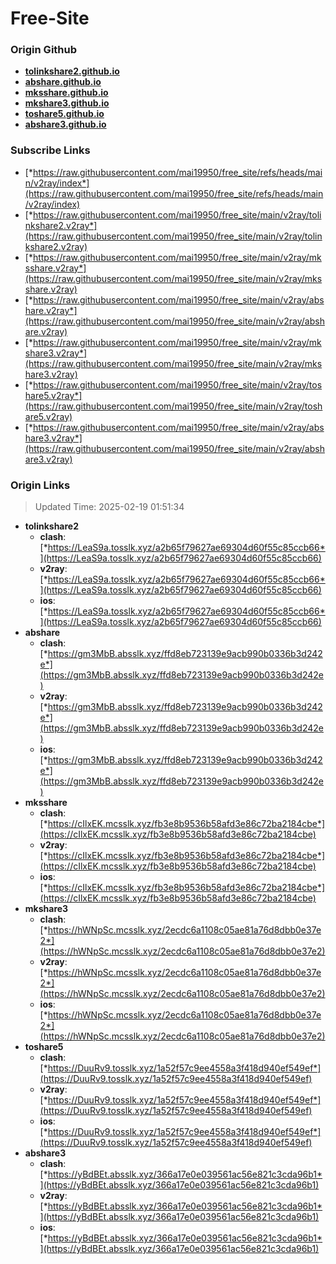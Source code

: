 # Free-Site

### Origin Github

- [**tolinkshare2.github.io**](https://github.com/tolinkshare2/tolinkshare2.github.io)
- [**abshare.github.io**](https://github.com/abshare/abshare.github.io)
- [**mksshare.github.io**](https://github.com/mksshare/mksshare.github.io)
- [**mkshare3.github.io**](https://github.com/mkshare3/mkshare3.github.io)
- [**toshare5.github.io**](https://github.com/toshare5/toshare5.github.io)
- [**abshare3.github.io**](https://github.com/abshare3/abshare3.github.io)

### Subscribe Links

- [*https://raw.githubusercontent.com/mai19950/free_site/refs/heads/main/v2ray/index*](https://raw.githubusercontent.com/mai19950/free_site/refs/heads/main/v2ray/index)
- [*https://raw.githubusercontent.com/mai19950/free_site/main/v2ray/tolinkshare2.v2ray*](https://raw.githubusercontent.com/mai19950/free_site/main/v2ray/tolinkshare2.v2ray)
- [*https://raw.githubusercontent.com/mai19950/free_site/main/v2ray/mksshare.v2ray*](https://raw.githubusercontent.com/mai19950/free_site/main/v2ray/mksshare.v2ray)
- [*https://raw.githubusercontent.com/mai19950/free_site/main/v2ray/abshare.v2ray*](https://raw.githubusercontent.com/mai19950/free_site/main/v2ray/abshare.v2ray)
- [*https://raw.githubusercontent.com/mai19950/free_site/main/v2ray/mkshare3.v2ray*](https://raw.githubusercontent.com/mai19950/free_site/main/v2ray/mkshare3.v2ray)
- [*https://raw.githubusercontent.com/mai19950/free_site/main/v2ray/toshare5.v2ray*](https://raw.githubusercontent.com/mai19950/free_site/main/v2ray/toshare5.v2ray)
- [*https://raw.githubusercontent.com/mai19950/free_site/main/v2ray/abshare3.v2ray*](https://raw.githubusercontent.com/mai19950/free_site/main/v2ray/abshare3.v2ray)

### Origin Links

> Updated Time: 2025-02-19 01:51:34

- **tolinkshare2**
  - **clash**: [*https://LeaS9a.tosslk.xyz/a2b65f79627ae69304d60f55c85ccb66*](https://LeaS9a.tosslk.xyz/a2b65f79627ae69304d60f55c85ccb66)
  - **v2ray**: [*https://LeaS9a.tosslk.xyz/a2b65f79627ae69304d60f55c85ccb66*](https://LeaS9a.tosslk.xyz/a2b65f79627ae69304d60f55c85ccb66)
  - **ios**: [*https://LeaS9a.tosslk.xyz/a2b65f79627ae69304d60f55c85ccb66*](https://LeaS9a.tosslk.xyz/a2b65f79627ae69304d60f55c85ccb66)
- **abshare**
  - **clash**: [*https://gm3MbB.absslk.xyz/ffd8eb723139e9acb990b0336b3d242e*](https://gm3MbB.absslk.xyz/ffd8eb723139e9acb990b0336b3d242e)
  - **v2ray**: [*https://gm3MbB.absslk.xyz/ffd8eb723139e9acb990b0336b3d242e*](https://gm3MbB.absslk.xyz/ffd8eb723139e9acb990b0336b3d242e)
  - **ios**: [*https://gm3MbB.absslk.xyz/ffd8eb723139e9acb990b0336b3d242e*](https://gm3MbB.absslk.xyz/ffd8eb723139e9acb990b0336b3d242e)
- **mksshare**
  - **clash**: [*https://cIlxEK.mcsslk.xyz/fb3e8b9536b58afd3e86c72ba2184cbe*](https://cIlxEK.mcsslk.xyz/fb3e8b9536b58afd3e86c72ba2184cbe)
  - **v2ray**: [*https://cIlxEK.mcsslk.xyz/fb3e8b9536b58afd3e86c72ba2184cbe*](https://cIlxEK.mcsslk.xyz/fb3e8b9536b58afd3e86c72ba2184cbe)
  - **ios**: [*https://cIlxEK.mcsslk.xyz/fb3e8b9536b58afd3e86c72ba2184cbe*](https://cIlxEK.mcsslk.xyz/fb3e8b9536b58afd3e86c72ba2184cbe)
- **mkshare3**
  - **clash**: [*https://hWNpSc.mcsslk.xyz/2ecdc6a1108c05ae81a76d8dbb0e37e2*](https://hWNpSc.mcsslk.xyz/2ecdc6a1108c05ae81a76d8dbb0e37e2)
  - **v2ray**: [*https://hWNpSc.mcsslk.xyz/2ecdc6a1108c05ae81a76d8dbb0e37e2*](https://hWNpSc.mcsslk.xyz/2ecdc6a1108c05ae81a76d8dbb0e37e2)
  - **ios**: [*https://hWNpSc.mcsslk.xyz/2ecdc6a1108c05ae81a76d8dbb0e37e2*](https://hWNpSc.mcsslk.xyz/2ecdc6a1108c05ae81a76d8dbb0e37e2)
- **toshare5**
  - **clash**: [*https://DuuRv9.tosslk.xyz/1a52f57c9ee4558a3f418d940ef549ef*](https://DuuRv9.tosslk.xyz/1a52f57c9ee4558a3f418d940ef549ef)
  - **v2ray**: [*https://DuuRv9.tosslk.xyz/1a52f57c9ee4558a3f418d940ef549ef*](https://DuuRv9.tosslk.xyz/1a52f57c9ee4558a3f418d940ef549ef)
  - **ios**: [*https://DuuRv9.tosslk.xyz/1a52f57c9ee4558a3f418d940ef549ef*](https://DuuRv9.tosslk.xyz/1a52f57c9ee4558a3f418d940ef549ef)
- **abshare3**
  - **clash**: [*https://yBdBEt.absslk.xyz/366a17e0e039561ac56e821c3cda96b1*](https://yBdBEt.absslk.xyz/366a17e0e039561ac56e821c3cda96b1)
  - **v2ray**: [*https://yBdBEt.absslk.xyz/366a17e0e039561ac56e821c3cda96b1*](https://yBdBEt.absslk.xyz/366a17e0e039561ac56e821c3cda96b1)
  - **ios**: [*https://yBdBEt.absslk.xyz/366a17e0e039561ac56e821c3cda96b1*](https://yBdBEt.absslk.xyz/366a17e0e039561ac56e821c3cda96b1)
